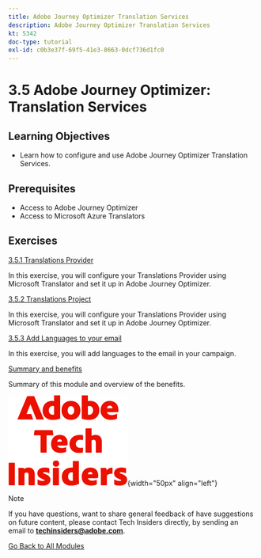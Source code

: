 ```yaml
---
title: Adobe Journey Optimizer Translation Services
description: Adobe Journey Optimizer Translation Services
kt: 5342
doc-type: tutorial
exl-id: c0b3e37f-69f5-41e3-8663-0dcf736d1fc0
---
```

# 3.5 Adobe Journey Optimizer: Translation Services 

## Learning Objectives

- Learn how to configure and use Adobe Journey Optimizer Translation Services.

## Prerequisites

- Access to Adobe Journey Optimizer
- Access to Microsoft Azure Translators

## Exercises

[3.5.1 Translations Provider](./ex1.md)

In this exercise, you will configure your Translations Provider using Microsoft Translator and set it up in Adobe Journey Optimizer.

[3.5.2 Translations Project](./ex2.md)

In this exercise, you will configure your Translations Provider using Microsoft Translator and set it up in Adobe Journey Optimizer.

[3.5.3 Add Languages to your email](./ex3.md)

In this exercise, you will add languages to the email in your campaign.

[Summary and benefits](./summary.md)

Summary of this module and overview of the benefits.

![Tech Insiders](./../../../../assets/images/techinsiders.png){width="50px" align="left"}

>[!NOTE]
>
>If you have questions, want to share general feedback of have suggestions on future content, please contact Tech Insiders directly, by sending an email to **techinsiders@adobe.com**.

[Go Back to All Modules](./../../../../overview.md)
